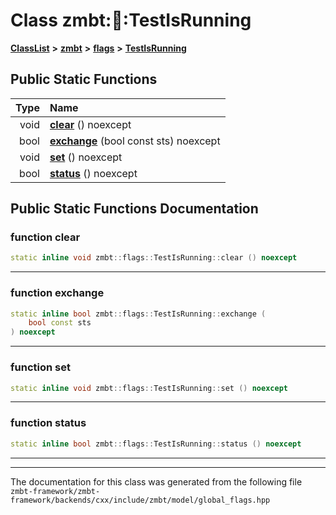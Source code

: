 

# Class zmbt::flags::TestIsRunning



[**ClassList**](annotated.md) **>** [**zmbt**](namespacezmbt.md) **>** [**flags**](namespacezmbt_1_1flags.md) **>** [**TestIsRunning**](classzmbt_1_1flags_1_1TestIsRunning.md)












































## Public Static Functions

| Type | Name |
| ---: | :--- |
|  void | [**clear**](#function-clear) () noexcept<br> |
|  bool | [**exchange**](#function-exchange) (bool const sts) noexcept<br> |
|  void | [**set**](#function-set) () noexcept<br> |
|  bool | [**status**](#function-status) () noexcept<br> |


























## Public Static Functions Documentation




### function clear 

```C++
static inline void zmbt::flags::TestIsRunning::clear () noexcept
```




<hr>



### function exchange 

```C++
static inline bool zmbt::flags::TestIsRunning::exchange (
    bool const sts
) noexcept
```




<hr>



### function set 

```C++
static inline void zmbt::flags::TestIsRunning::set () noexcept
```




<hr>



### function status 

```C++
static inline bool zmbt::flags::TestIsRunning::status () noexcept
```




<hr>

------------------------------
The documentation for this class was generated from the following file `zmbt-framework/zmbt-framework/backends/cxx/include/zmbt/model/global_flags.hpp`

